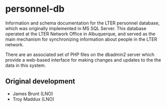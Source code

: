# personnel-db

Information and schema documentation for the LTER personnel database, which
was originally implemented in MS SQL Server. This database operated at the LTER
Network Office in Albuquerque, and served as the main mechanism for synchronizing
information about people in the LTER network.

There are an associated set of PHP files on the dbadmin2 server which provide
a web-based interface for making changes and updates to the the data in this system.

## Original development
- James Brunt (LNO)
- Troy Maddux (LNO)

